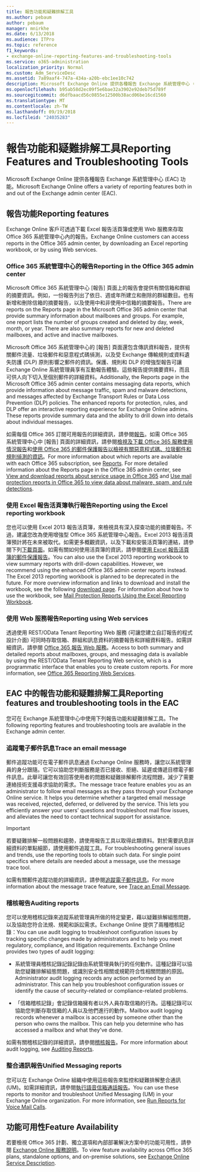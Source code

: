```yaml
---
title: 報告功能和疑難排解工具
ms.author: pebaum
author: pebaum
manager: mnirkhe
ms.date: 6/13/2018
ms.audience: ITPro
ms.topic: reference
f1_keywords:
- exchange-online-reporting-features-and-troubleshooting-tools
ms.service: o365-administration
localization_priority: Normal
ms.custom: Adm_ServiceDesc
ms.assetid: 7a89aaf4-747a-434a-a20b-ebc1ee10c742
description: Microsoft Exchange Online 提供各種報告 Exchange 系統管理中心 (EAC) 功能。
ms.openlocfilehash: b95ab58d2ec09f5e6bae32a3902e92deb75d789f
ms.sourcegitcommit: d6dfbaacd56c0855e12500b38acd06be16cd1560
ms.translationtype: MT
ms.contentlocale: zh-TW
ms.lasthandoff: 09/19/2018
ms.locfileid: "24035283"
---
```

# <a name="reporting-features-and-troubleshooting-tools"></a><span data-ttu-id="8b086-103">報告功能和疑難排解工具</span><span class="sxs-lookup"><span data-stu-id="8b086-103">Reporting Features and Troubleshooting Tools</span></span>

<span data-ttu-id="8b086-104">Microsoft Exchange Online 提供各種報告 Exchange 系統管理中心 (EAC) 功能。</span><span class="sxs-lookup"><span data-stu-id="8b086-104">Microsoft Exchange Online offers a variety of reporting features both in and out of the Exchange admin center (EAC).</span></span>
  
## <a name="reporting-features"></a><span data-ttu-id="8b086-105">報告功能</span><span class="sxs-lookup"><span data-stu-id="8b086-105">Reporting features</span></span>

<span data-ttu-id="8b086-106">Exchange Online 客戶可透過下載 Excel 報告活頁簿或使用 Web 服務來存取 Office 365 系統管理中心內的報告。</span><span class="sxs-lookup"><span data-stu-id="8b086-106">Exchange Online customers can access reports in the Office 365 admin center, by downloading an Excel reporting workbook, or by using Web services.</span></span>
  
### <a name="reporting-in-the-office-365-admin-center"></a><span data-ttu-id="8b086-107">Office 365 系統管理中心的報告</span><span class="sxs-lookup"><span data-stu-id="8b086-107">Reporting in the Office 365 admin center</span></span>

<span data-ttu-id="8b086-p101">Microsoft Office 365 系統管理中心 [報告] 頁面上的報告會提供有關信箱和群組的摘要資訊。例如，一份報告列出了依日、週或年所建立和刪除的群組數目。也有新增和刪除信箱的摘要報告，以及使用中和非使用中信箱的摘要報告。</span><span class="sxs-lookup"><span data-stu-id="8b086-p101">There are reports on the Reports page in the Microsoft Office 365 admin center that provide summary information about mailboxes and groups. For example, one report lists the number of groups created and deleted by day, week, month, or year. There are also summary reports for new and deleted mailboxes, and active and inactive mailboxes.</span></span> 
  
<span data-ttu-id="8b086-p102">Microsoft Office 365 系統管理中心的 [報告] 頁面還包含傳訊資料報告，提供有關郵件流量、垃圾郵件和惡意程式碼偵測，以及受 Exchange 傳輸規則或資料遺失防護 (DLP) 原則影響之郵件的資訊。保護、規則和 DLP 的增強型報告可讓 Exchange Online 系統管理員享有互動報告體驗。這些報告提供摘要資料，而且可供人向下切入至個別郵件的詳細資料。</span><span class="sxs-lookup"><span data-stu-id="8b086-p102">Additionally, the Reports page in the Microsoft Office 365 admin center contains messaging data reports, which provide information about message traffic, spam and malware detections, and messages affected by Exchange Transport Rules or Data Loss Prevention (DLP) policies. The enhanced reports for protection, rules, and DLP offer an interactive reporting experience for Exchange Online admins. These reports provide summary data and the ability to drill down into details about individual messages.</span></span>
  
<span data-ttu-id="8b086-p103">如需每個 Office 365 訂閱可用報告的詳細資訊，請參閱[報告](../office-365-platform-service-description/reports.md)。如需 Office 365 系統管理中心中 [報告] 頁面的詳細資訊，請參閱[檢視及下載 Office 365 服務使用情況報告](https://go.microsoft.com/fwlink/p/?LinkId=401187)和[使用 Office 365 的郵件保護報告以檢視有關惡意程式碼、垃圾郵件和規則偵測的資訊](https://go.microsoft.com/fwlink/p/?LinkID=401102)。</span><span class="sxs-lookup"><span data-stu-id="8b086-p103">For more information about which reports are available with each Office 365 subscription, see [Reports](../office-365-platform-service-description/reports.md). For more detailed information about the Reports page in the Office 365 admin center, see [View and download reports about service usage in Office 365](https://go.microsoft.com/fwlink/p/?LinkId=401187) and [Use mail protection reports in Office 365 to view data about malware, spam, and rule detections](https://go.microsoft.com/fwlink/p/?LinkID=401102).</span></span>
  
### <a name="reporting-using-the-excel-reporting-workbook"></a><span data-ttu-id="8b086-116">使用 Excel 報告活頁簿執行報告</span><span class="sxs-lookup"><span data-stu-id="8b086-116">Reporting using the Excel reporting workbook</span></span>

<span data-ttu-id="8b086-p104">您也可以使用 Excel 2013 報告活頁簿，來檢視具有深入探查功能的摘要報告。不過，建議您改為使用增強型 Office 365 系統管理中心報告。Excel 2013 報告活頁簿預計將在未來被取代。如需更多概觀資訊，以及下載和安裝活頁簿的連結，請參閱下列[下載頁面](https://go.microsoft.com/fwlink/p/?LinkId=271776)。如需有關如何使用活頁簿的資訊，請參閱[使用 Excel 報告活頁簿的郵件保護報告](https://go.microsoft.com/fwlink/p/?LinkId=285211)。</span><span class="sxs-lookup"><span data-stu-id="8b086-p104">You can also use the Excel 2013 reporting workbook to view summary reports with drill-down capabilities. However, we recommend using the enhanced Office 365 admin center reports instead. The Excel 2013 reporting workbook is planned to be deprecated in the future. For more overview information and links to download and install the workbook, see the following [download page](https://go.microsoft.com/fwlink/p/?LinkId=271776). For information about how to use the workbook, see [Mail Protection Reports Using the Excel Reporting Workbook](https://go.microsoft.com/fwlink/p/?LinkId=285211).</span></span> 
  
### <a name="reporting-using-web-services"></a><span data-ttu-id="8b086-122">使用 Web 服務報告</span><span class="sxs-lookup"><span data-stu-id="8b086-122">Reporting using Web services</span></span>

<span data-ttu-id="8b086-p105">透過使用 REST/OData Tenant Reporting Web 服務 (可讓您建立自訂報告的程式設計介面) 可同時存取信箱、群組和訊息資料的摘要報告和詳細資料報告。如需詳細資訊，請參閱 [Office 365 報告 Web 服務](https://go.microsoft.com/fwlink/p/?LinkId=287041)。</span><span class="sxs-lookup"><span data-stu-id="8b086-p105">Access to both summary and detailed reports about mailboxes, groups, and messaging data is available by using the REST/OData Tenant Reporting Web service, which is a programmatic interface that enables you to create custom reports. For more information, see [Office 365 Reporting Web Services](https://go.microsoft.com/fwlink/p/?LinkId=287041).</span></span>
  
## <a name="reporting-features-and-troubleshooting-tools-in-the-eac"></a><span data-ttu-id="8b086-125">EAC 中的報告功能和疑難排解工具</span><span class="sxs-lookup"><span data-stu-id="8b086-125">Reporting features and troubleshooting tools in the EAC</span></span>

<span data-ttu-id="8b086-126">您可在 Exchange 系統管理中心中使用下列報告功能和疑難排解工具。</span><span class="sxs-lookup"><span data-stu-id="8b086-126">The following reporting features and troubleshooting tools are available in the Exchange admin center.</span></span>
  
### <a name="trace-an-email-message"></a><span data-ttu-id="8b086-127">追蹤電子郵件訊息</span><span class="sxs-lookup"><span data-stu-id="8b086-127">Trace an email message</span></span>

<span data-ttu-id="8b086-p106">郵件追蹤功能可在電子郵件訊息通過 Exchange Online 服務時，讓您以系統管理員的身分跟隨。它可以協助您判斷服務是否已接收、拒絕、延遲或傳遞目標電子郵件訊息。此舉可讓您有效回答使用者的問題和疑難排解郵件流程問題，減少了需要連絡技術支援尋求協助的需求。</span><span class="sxs-lookup"><span data-stu-id="8b086-p106">The message trace feature enables you as an administrator to follow email messages as they pass through your Exchange Online service. It helps you determine whether a targeted email message was received, rejected, deferred, or delivered by the service. This lets you efficiently answer your users' questions and troubleshoot mail flow issues, and alleviates the need to contact technical support for assistance.</span></span>
  
> [!IMPORTANT]
> <span data-ttu-id="8b086-p107">若要疑難排解一般問題和趨勢，請使用報告工具以取得此類資料。對於需要訊息詳細資料的單點細節，請使用郵件追蹤工具。</span><span class="sxs-lookup"><span data-stu-id="8b086-p107">For troubleshooting general issues and trends, use the reporting tools to obtain such data. For single point specifics where details are needed about a message, use the message trace tool.</span></span> 
  
<span data-ttu-id="8b086-133">如需有關郵件追蹤功能的詳細資訊，請參閱[追蹤電子郵件訊息](https://go.microsoft.com/fwlink/p/?LinkId=271777)。</span><span class="sxs-lookup"><span data-stu-id="8b086-133">For more information about the message trace feature, see [Trace an Email Message](https://go.microsoft.com/fwlink/p/?LinkId=271777).</span></span>
  
### <a name="auditing-reports"></a><span data-ttu-id="8b086-134">稽核報告</span><span class="sxs-lookup"><span data-stu-id="8b086-134">Auditing reports</span></span>

<span data-ttu-id="8b086-p108">您可以使用稽核記錄來追蹤系統管理員所做的特定變更，藉以疑難排解組態問題，以及協助您符合法規、規範和訴訟需求。Exchange Online 提供了兩種稽核記錄：</span><span class="sxs-lookup"><span data-stu-id="8b086-p108">You can use audit logging to troubleshoot configuration issues by tracking specific changes made by administrators and to help you meet regulatory, compliance, and litigation requirements. Exchange Online provides two types of audit logging:</span></span>
  
- <span data-ttu-id="8b086-p109">系統管理員稽核記錄記錄記錄由系統管理員執行的任何動作。這種記錄可以協助您疑難排解組態問題，或識別安全性相關或規範符合性相關問題的原因。</span><span class="sxs-lookup"><span data-stu-id="8b086-p109">Administrator audit logging records any action performed by an administrator. This can help you troubleshoot configuration issues or identify the cause of security-related or compliance-related problems.</span></span> 
    
- <span data-ttu-id="8b086-p110">「信箱稽核記錄」會記錄信箱擁有者以外人員存取信箱的行為。這種記錄可以協助您判斷存取信箱的人員以及他們進行的動作。</span><span class="sxs-lookup"><span data-stu-id="8b086-p110">Mailbox audit logging records whenever a mailbox is accessed by someone other than the person who owns the mailbox. This can help you determine who has accessed a mailbox and what they've done.</span></span> 
    
<span data-ttu-id="8b086-141">如需有關稽核記錄的詳細資訊，請參閱[稽核報告](https://go.microsoft.com/fwlink/p/?LinkId=271779)。</span><span class="sxs-lookup"><span data-stu-id="8b086-141">For more information about audit logging, see [Auditing Reports](https://go.microsoft.com/fwlink/p/?LinkId=271779).</span></span>
  
### <a name="unified-messaging-reports"></a><span data-ttu-id="8b086-142">整合通訊報告</span><span class="sxs-lookup"><span data-stu-id="8b086-142">Unified Messaging reports</span></span>

<span data-ttu-id="8b086-p111">您可以在 Exchange Online 組織中使用這些報告來監控和疑難排解整合通訊 (UM)。如需詳細資訊，請參閱[執行語音信箱通話報告](https://go.microsoft.com/fwlink/p/?LinkId=287042)。</span><span class="sxs-lookup"><span data-stu-id="8b086-p111">You can use these reports to monitor and troubleshoot Unified Messaging (UM) in your Exchange Online organization. For more information, see [Run Reports for Voice Mail Calls](https://go.microsoft.com/fwlink/p/?LinkId=287042).</span></span>
  
## <a name="feature-availability"></a><span data-ttu-id="8b086-145">功能可用性</span><span class="sxs-lookup"><span data-stu-id="8b086-145">Feature Availability</span></span>

<span data-ttu-id="8b086-146">若要檢視 Office 365 計劃、獨立選項和內部部署解決方案中的功能可用性，請參閱 [Exchange Online 服務說明](exchange-online-service-description.md)。</span><span class="sxs-lookup"><span data-stu-id="8b086-146">To view feature availability across Office 365 plans, standalone options, and on-premise solutions, see [Exchange Online Service Description](exchange-online-service-description.md).</span></span>
  

